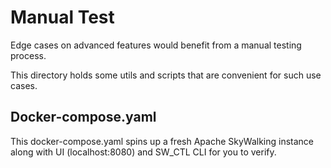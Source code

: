 # Manual Test

Edge cases on advanced features would benefit from a manual testing process.

This directory holds some utils and scripts that are convenient for such use cases.

## Docker-compose.yaml
This docker-compose.yaml spins up a fresh Apache SkyWalking instance along with UI (localhost:8080) and SW_CTL CLI for you to verify.
